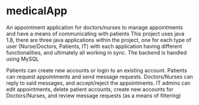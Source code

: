 # medicalApp
An appointment application for doctors/nurses to manage appointments and have a means of communicating with patients
This project uses java 1.8, there are three java applications within the project, one for each type of user (Nurse/Doctors, Patients, IT) with each application having different functionalities, and ultimately all working in sync.
The backend is handled using MySQL

Patients can create new accounts or login to an existing account.
Patients can request appointments and send message requests. 
Doctors/Nurses can reply to said messages, and accept/reject the appointments.
IT admins can edit appointments, delete patient accounts, create new accounts for Doctors/Nurses, and review message requests (as a means of filtering)
